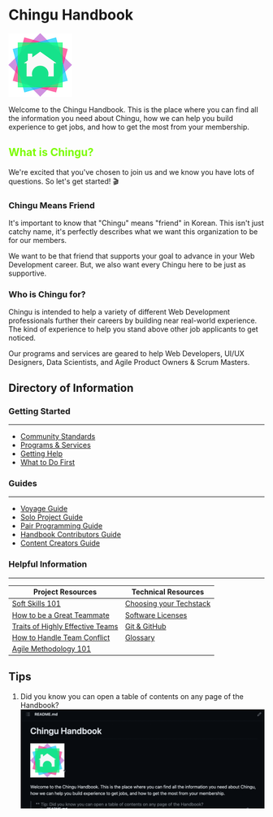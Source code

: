 # Chingu Handbook

![Chingu Logo](./assets/chingu_logo.png)

Welcome to the Chingu Handbook. This is the place where you can find all the
information you need about Chingu, how we can help you build experience to get
jobs, and how to get the most from your membership.

## <span style="color: lawngreen"> What is Chingu? </span>

We're excited that you've chosen to join us and we know you have lots of 
questions. So let's get started! 🎬

### Chingu Means Friend

It's important to know that "Chingu" means "friend" in Korean. This isn't just
catchy name, it's perfectly describes what we want this organization to be for
our members. 

We want to be that friend that supports your goal to advance in
your Web Development career. But, we also want every Chingu here to be just as
supportive.

### Who is Chingu for?

Chingu is intended to help a variety of different Web Development professionals
further their careers by building near real-world experience. The kind of
experience to help you stand above other job applicants to get noticed.

Our programs and services are geared to help Web Developers, UI/UX Designers,
Data Scientists, and Agile Product Owners & Scrum Masters.

## Directory of Information

### Getting Started
---

* [Community Standards](./docs/gettingstarted/communitystds.md)
* [Programs & Services](./docs/gettingstarted/programs.md)
* [Getting Help](./docs/gettingstarted/gettinghelp.md)
* [What to Do First](./docs/gettingstarted/whattodofirst.md)

### Guides
---

- [Voyage Guide](./docs/guides/voyage/voyage.md)
- [Solo Project Guide](./docs/guides/soloproject/soloproject.md)
- [Pair Programming Guide](./docs/guides/pairprog/pairprog.md)
- [Handbook Contributors Guide](./docs/guides/contributors/contributors.md)
- [Content Creators Guide](./docs/guides/contentcreator/contentcreator.md) 

### Helpful Information
---

| Project Resources | Technical Resources |
| --- | --- |
| [Soft Skills 101](./docs/resources/projresources/softskills101.md) | [Choosing your Techstack](./docs/resources/techresources/techstack.md) |
| [How to be a Great Teammate](./docs/resources/projresources/greatteammate.md) | [Software Licenses](./docs/resources/techresources/softwarelicenses.md) |
| [Traits of Highly Effective Teams](./docs/resources/projresources/effectiveteams.md) | [Git & GitHub](./docs/resources/techresources/gitgithub.md) |
| [How to Handle Team Conflict](./docs/resources/projresources/teamconflict.md) | [Glossary](./docs/resources/glossary/glossary.md) |
| [Agile Methodology 101](./docs/resources/projresources/agile101.md) | |

## Tips

1. Did you know you can open a table of contents on any page of the Handbook?
   ![open a table of contents](./assets/How_to_open_TOC.gif)